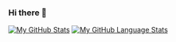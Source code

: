 ### Hi there 👋

<!--
**blackalbino01/blackalbino01** is a ✨ _special_ ✨ repository because its `README.md` (this file) appears on your GitHub profile.

Here are some ideas to get you started:

- 🔭 I’m currently working on ...
- 🌱 I’m currently learning ...
- 👯 I’m looking to collaborate on ...
- 🤔 I’m looking for help with ...
- 💬 Ask me about ...
- 📫 How to reach me: ...
- 😄 Pronouns: ...
- ⚡ Fun fact: ...
-->
[![My GitHub Stats](https://github-readme-stats.vercel.app/api/?username=blackalbino01&count_private=true&theme=tokyonight&showicons=true)]()
[![My GitHub Language Stats](https://github-readme-stats.vercel.app/api/top-langs/?username=blackalbino01&langs_count=5&theme=tokyonight)]()
